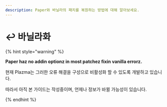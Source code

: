```yaml
---
description: Paper와 바닐라의 패치를 복원하는 방법에 대해 알아보세요.
---
```


# ↩️ 바닐라화

{% hint style="warning" %}

**Paper haz no addin optionz in most patchez fixin vanilla errorz.**

현재 Plazma는 그러한 오류 해결을 구성으로 비활성화 할 수 있도록 개발하고 있습니다.

따라서 아직 본 가이드는 작성중이며, 언제나 정보가 바뀔 가능성이 있습니다.

{% endhint %}
